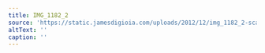 ```yaml
---
title: IMG_1182_2
source: 'https://static.jamesdigioia.com/uploads/2012/12/img_1182_2-scaled.jpg'
altText: ''
caption: ''
---
```



